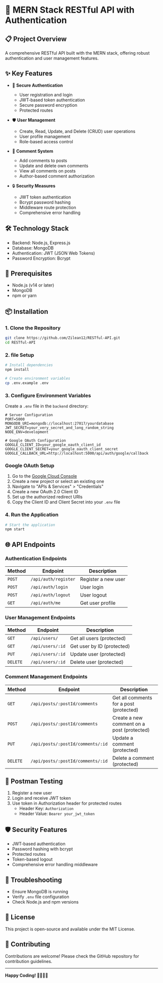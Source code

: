 # 🚀 MERN Stack RESTful API with Authentication

## 📋 Project Overview

A comprehensive RESTful API built with the MERN stack, offering robust authentication and user management features.

## ✨ Key Features

- 🔐 **Secure Authentication**
  - User registration and login
  - JWT-based token authentication
  - Secure password encryption
  - Protected routes

- 🛡️ **User Management**
  - Create, Read, Update, and Delete (CRUD) user operations
  - User profile management
  - Role-based access control

- 💬 **Comment System**
  - Add comments to posts
  - Update and delete own comments
  - View all comments on posts
  - Author-based comment authorization

- 🔒 **Security Measures**
  - JWT token authentication
  - Bcrypt password hashing
  - Middleware route protection
  - Comprehensive error handling

## 🛠️ Technology Stack

- Backend: Node.js, Express.js
- Database: MongoDB
- Authentication: JWT (JSON Web Tokens)
- Password Encryption: Bcrypt

## 🔧 Prerequisites

- Node.js (v14 or later)
- MongoDB
- npm or yarn

## 📦 Installation

### 1. Clone the Repository

```bash
git clone https://github.com/Zilean12/RESTful-API.git
cd RESTful-API
```

### 2. file Setup

```bash
# Install dependencies
npm install

# Create environment variables
cp .env.example .env
```

### 3. Configure Environment Variables

Create a `.env` file in the `backend` directory:

```env
# Server Configuration
PORT=5000
MONGODB_URI=mongodb://localhost:27017/yourdatabase
JWT_SECRET=your_very_secret_and_long_random_string
NODE_ENV=development

# Google OAuth Configuration
GOOGLE_CLIENT_ID=your_google_oauth_client_id
GOOGLE_CLIENT_SECRET=your_google_oauth_client_secret
GOOGLE_CALLBACK_URL=http://localhost:5000/api/auth/google/callback
```

### Google OAuth Setup

1. Go to the [Google Cloud Console](https://console.cloud.google.com/)
2. Create a new project or select an existing one
3. Navigate to "APIs & Services" > "Credentials"
4. Create a new OAuth 2.0 Client ID
5. Set up the authorized redirect URIs
6. Copy the Client ID and Client Secret into your `.env` file

### 4. Run the Application

```bash
# Start the application
npm start
```

## 🌐 API Endpoints

### Authentication Endpoints

| Method | Endpoint | Description |
|--------|----------|-------------|
| `POST` | `/api/auth/register` | Register a new user |
| `POST` | `/api/auth/login` | User login |
| `POST` | `/api/auth/logout` | User logout |
| `GET` | `/api/auth/me` | Get user profile |

### User Management Endpoints

| Method | Endpoint | Description |
|--------|----------|-------------|
| `GET` | `/api/users/` | Get all users (protected) |
| `GET` | `/api/users/:id` | Get user by ID (protected) |
| `PUT` | `/api/users/:id` | Update user (protected) |
| `DELETE` | `/api/users/:id` | Delete user (protected) |

### Comment Management Endpoints

| Method | Endpoint | Description |
|--------|----------|-------------|
| `GET` | `/api/posts/:postId/comments` | Get all comments for a post (protected) |
| `POST` | `/api/posts/:postId/comments` | Create a new comment on a post (protected) |
| `PUT` | `/api/posts/:postId/comments/:id` | Update a comment (protected) |
| `DELETE` | `/api/posts/:postId/comments/:id` | Delete a comment (protected) |

## 🧪 Postman Testing

1. Register a new user
2. Login and receive JWT token
3. Use token in Authorization header for protected routes
   - Header Key: `Authorization`
   - Header Value: `Bearer your_jwt_token`

## 🛡️ Security Features

- JWT-based authentication
- Password hashing with bcrypt
- Protected routes
- Token-based logout
- Comprehensive error handling middleware

## 🚨 Troubleshooting

- Ensure MongoDB is running
- Verify `.env` file configuration
- Check Node.js and npm versions

## 📜 License

This project is open-source and available under the MIT License.


## 🌟 Contributing

Contributions are welcome! Please check the GitHub repository for contribution guidelines.

---

**Happy Coding! 👨‍💻👩‍💻**
